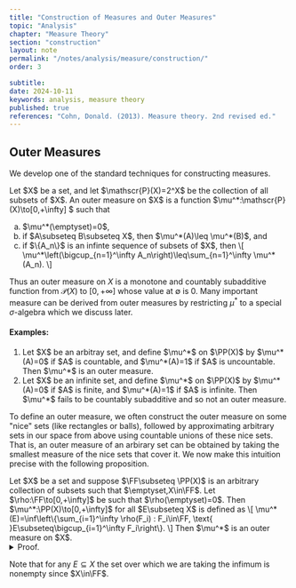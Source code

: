 ```yaml
---
title: "Construction of Measures and Outer Measures"
topic: "Analysis"
chapter: "Measure Theory"
section: "construction"
layout: note
permalink: "/notes/analysis/measure/construction/"
order: 3

subtitle: 
date: 2024-10-11
keywords: analysis, measure theory
published: true
references: "Cohn, Donald. (2013). Measure theory. 2nd revised ed."
---
```


## Outer Measures

We develop one of the standard techniques for constructing measures. 

<div class='definition' name='Outer measure'>
Let $X$ be a set, and let $\mathscr{P}(X)=2^X$ be the collection of all subsets of $X$. An outer measure on $X$ is a function $\mu^*:\mathscr{P}(X)\to[0,+\infty] $ such that
<ol type="a">
    <li>$\mu^*(\emptyset)=0$,</li>
    <li>if $A\subseteq B\subseteq X$, then $\mu^*(A)\leq \mu^*(B)$, and</li>
    <li>if $\{A_n\}$ is an infinte sequence of subsets of $X$, then
    \[
        \mu^*\left(\bigcup_{n=1}^\infty A_n\right)\leq\sum_{n=1}^\infty \mu^*(A_n).
    \] 
    </li>
</ol>
</div>

Thus an outer measure on $X$ is a monotone and countably subadditive function from $\mathscr{P}(X)$ to $[0,+\infty]$ whose value at $\emptyset$ is 0. Many important measure can be derived from outer measures by restricting $\mu^*$ to a special $\sigma$-algebra which we discuss later. 

#### Examples:

<ol>
    <li>Let $X$ be an arbitray set, and define $\mu^*$ on $\PP(X)$ by $\mu^*(A)=0$ if $A$ is countable, and $\mu^*(A)=1$ if $A$ is uncountable. Then $\mu^*$ is an outer measure.
    </li>
    <li>Let $X$ be an infinite set, and define $\mu^*$ on $\PP(X)$ by $\mu^*(A)=0$ if $A$ is finite, and $\mu^*(A)=1$ if $A$ is infinite. Then $\mu^*$ fails to be countably subadditive and so not an outer measure.</li>
</ol>

To define an outer measure, we often construct the outer measure on some "nice" sets (like rectangles or balls), followed by approximating arbitrary sets in our space from above using countable unions of these nice sets. That is, an outer measure of an arbirary set can be obtained by taking the smallest measure of the nice sets that cover it. We now make this intuition precise with the following proposition. 

<div class='proposition' name='Constructing an outer measure'>
Let $X$ be a set and suppose $\FF\subseteq \PP(X)$ is an arbitrary collection of subsets such that  $\emptyset,X\in\FF$. Let $\rho:\FF\to[0,+\infty]$ be such that $\rho(\emptyset)=0$. Then $\mu^*:\PP(X)\to[0,+\infty]$ for all $E\subseteq X$ is defined as
\[
    \mu^*(E)=\inf\left\{\sum_{i=1}^\infty \rho(F_i) : F_i\in\FF, \text{ }E\subseteq\bigcup_{i=1}^\infty F_i\right\}.
\]
Then $\mu^*$ is an outer measure on $X$. 
</div>

<details class='proof'>
<summary>Proof.</summary>
It is clear that $\mu^*(\emptyset)=0$  since any set trivially covers $\emptyset$. If $E\subseteq G$, then $\mu^*(E)\leq \mu^*(G)$  as a covering for $G$ induces a covering for $E$ and thus the set over which we are taking the infimum is smaller for $E$. 

<br><br>
We now consider the countable subadditivity of $\mu^*$. Fix $\varepsilon>0$  and let $\{E_k\}_{k=1}^\infty$  be an arbitrary sequence of subsets of $X$. Then for any given $E_k\subseteq X$, there exists a sequence $\{F_j^k\}_{j=1}^\infty$  such that $F_j^k\in\FF$  and $E_k\subseteq \bigcup_{j=1}^\infty F_j^k$ . Moreover, we may choose this sequence so that
\[
    \sum_{j=1}^\infty \rho(F_j^k) < \mu^*(E_k)+\frac{\varepsilon}{2^k}.
\]
Then we have
\[
    \bigcup_{k=1}^\infty E_k\subseteq \bigcup_{j,k=1}^\infty F_j^k
\]
and
\[
    \mu^*\left(\bigcup_{k=1}^\infty E_k\right)\leq \sum_{j,k=1}^\infty \rho(F_j^k) < \sum_{k=1}^\infty \mu^*(E_k)+\varepsilon.
\]
Since $\varepsilon$ was arbitrary, we conclude that $\mu^*$ is an outer measure. 
</details>

Note that for any $E\subseteq X$ the set over which we are taking the infimum is nonempty since $X\in\FF$. 